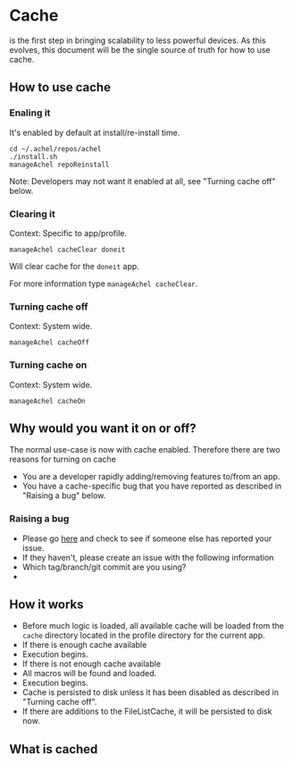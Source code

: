 # Cache

is the first step in bringing scalability to less powerful devices.
As this evolves, this document will be the single source of truth for how to use cache.

## How to use cache

### Enaling it

It's enabled by default at install/re-install time.

```
cd ~/.achel/repos/achel
./install.sh
manageAchel repoReinstall
```

Note: Developers may not want it enabled at all, see "Turning cache off" below.

### Clearing it

Context: Specific to app/profile.

    manageAchel cacheClear doneit

Will clear cache for the `doneit` app.

For more information type `manageAchel cacheClear`.

### Turning cache off

Context: System wide.

    manageAchel cacheOff

### Turning cache on

Context: System wide.

    manageAchel cacheOn

## Why would you want it on or off?

The normal use-case is now with cache enabled. Therefore there are two reasons for turning on cache

* You are a developer rapidly adding/removing features to/from an app.
* You have a cache-specific bug that you have reported as described in "Raising a bug" below.

### Raising a bug

* Please go [here](https://github.com/ksandom/achel/issues) and check to see if someone else has reported your issue. 
* If they haven't, please create an issue with the following information
 * Which tag/branch/git commit are you using?
 * 

## How it works

* Before much logic is loaded, all available cache will be loaded from the `cache` directory located in the profile directory for the current app.
* If there is enough cache available
 * Execution begins.
* If there is not enough cache available
 * All macros will be found and loaded.
 * Execution begins.
 * Cache is persisted to disk unless it has been disabled as described in "Turning cache off".
* If there are additions to the FileListCache, it will be persisted to disk now.

## What is cached